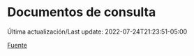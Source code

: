 # Documentos de consulta

Última actualización/Last update: 2022-07-24T21:23:51-05:00

 [Fuente](https://coronavirus.gob.mx/documentos-de-consulta/)
